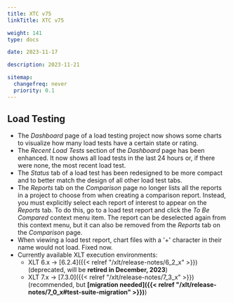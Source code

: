 ```yaml
---
title: XTC v75
linkTitle: XTC v75

weight: 141
type: docs

date: 2023-11-17

description: 2023-11-21

sitemap:
  changefreq: never
  priority: 0.1
---
```


## Load Testing

* The *Dashboard* page of a load testing project now shows some charts to visualize how many load tests have a certain state or rating.
* The *Recent Load Tests* section of the *Dashboard* page has been enhanced. It now shows all load tests in the last 24 hours or, if there were none, the most recent load test.
* The *Status* tab of a load test has been redesigned to be more compact and to better match the design of all other load test tabs.
* The *Reports* tab on the *Comparison* page no longer lists all the reports in a project to choose from when creating a comparison report. Instead, you must explicitly select each report of interest to appear on the *Reports* tab. To do this, go to a load test report and click the *To Be Compared* context menu item. The report can be deselected again from this context menu, but it can also be removed from the *Reports* tab on the *Comparison* page.
* When viewing a load test report, chart files with a '+' character in their name would not load. Fixed now.
* Currently available XLT execution environments:
    * XLT 6.x → [6.2.4]({{< relref "/xlt/release-notes/6_2_x" >}}) (deprecated, will be **retired in December, 2023**)
    * XLT 7.x → [7.3.0]({{< relref "/xlt/release-notes/7_3_x" >}}) (recommended, but **[migration needed]({{< relref "/xlt/release-notes/7_0_x#test-suite-migration" >}})**)

